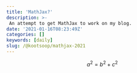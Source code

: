 ```yaml
---
title: 'MathJax?'
description: >-
 An attempt to get MathJax to work on my blog.
date: '2021-01-16T08:23:49Z'
categories: []
keywords: [daily]
slug: /@kootsoop/mathjax-2021
---
```



$$ a^2 = b^2 + c^2$$

 